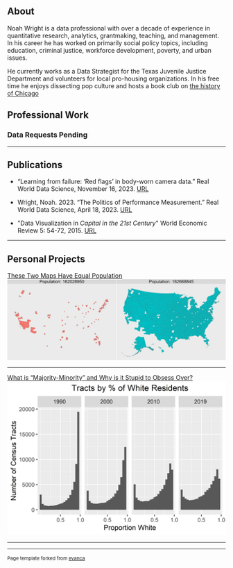 ## About

Noah Wright is a data professional with over a decade of experience in quantitative research, analytics, grantmaking, teaching, and management. In his career he has worked on primarily social policy topics, including education, criminal justice, workforce development, poverty, and urban issues.

He currently works as a Data Strategist for the Texas Juvenile Justice Department and volunteers for local pro-housing organizations. In his free time he enjoys dissecting pop culture and hosts a book club on [the history of Chicago]("https://chipublib.bibliocommons.com/events/66672e7fe3e1ee3000432774/")
  

## Professional Work
### Data Requests Pending

---

## Publications

- “Learning from failure: ‘Red flags’ in body-worn camera data.” Real World Data Science, November 16, 2023. [URL](https://realworlddatascience.net/case-studies/posts/2023/11/16/learning-from-failure.html)

- Wright, Noah. 2023. “The Politics of Performance Measurement.” Real World Data Science, April 18, 2023. [URL](https://realworlddatascience.net/careers/posts/2023/04/18/politics-of-performance-measurement.html)

- "Data Visualization in _Capital in the 21st Century_" World Economic Review 5: 54-72, 2015. [URL](http://wer.worldeconomicsassociation.org/papers/data-visualization-in-capital-in-the-21st-century/)

---

## Personal Projects

[These Two Maps Have Equal Population](https://medium.com/@noah-degrange/these-two-maps-have-equal-population-1ea46d5ac233)
<img src="images/Equal Pop.webp"/>

---
[What is “Majority-Minority” and Why is it Stupid to Obsess Over?](https://noah-degrange.medium.com/what-is-majority-minority-and-why-is-it-stupid-to-obsess-over-acc6ea941a0f)
<img src="images/White Tract.webp"/>



---




---
<p style="font-size:11px">Page template forked from <a href="https://github.com/evanca/quick-portfolio">evanca</a></p>
<!-- Remove above link if you don't want to attibute -->
